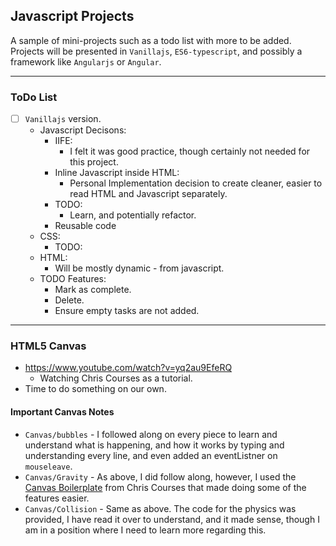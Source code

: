 ## Javascript Projects

A sample of mini-projects such as a todo list with more to be added. Projects will be presented in `Vanillajs`, `ES6-typescript`, and possibly a framework like `Angularjs` or `Angular`.

---

### ToDo List
* [ ] `Vanillajs` version.
  * Javascript Decisons:
    * IIFE:
	  * I felt it was good practice, though certainly not needed for this project.
    * Inline Javascript inside HTML:
      * Personal Implementation decision to create cleaner, easier to read HTML and Javascript separately.
	* TODO: 
	  * Learn, and potentially refactor.
	* Reusable code
  * CSS:
    * TODO:
  * HTML: 
    * Will be mostly dynamic - from javascript.
  * TODO Features:
    * Mark as complete.
	* Delete.
	* Ensure empty tasks are not added.


---

  ### HTML5 Canvas
  * https://www.youtube.com/watch?v=yq2au9EfeRQ
    * Watching Chris Courses as a tutorial.
  * Time to do something on our own.

  #### Important Canvas Notes 
  * `Canvas/bubbles` - I followed along on every piece to learn and understand what is happening, and how it works by typing and understanding every line, and even added an eventListner on `mouseleave`.
  * `Canvas/Gravity` - As above, I did follow along, however, I used the [Canvas Boilerplate](https://github.com/christopher4lis/canvas-boilerplate) from Chris Courses that made doing some of the features easier.
  * `Canvas/Collision` - Same as above. The code for the physics was provided, I have read it over to understand, and it made sense, though I am in a position where I need to learn more regarding this. 
